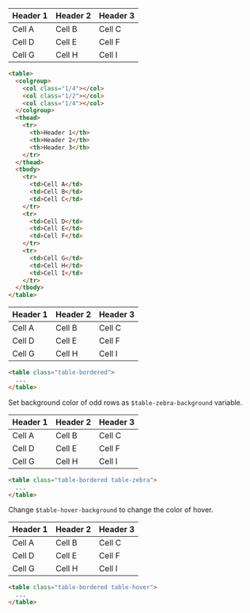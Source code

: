 <div class="example">
  <table>
    <colgroup>
      <col class="1/4"></col>
      <col class="1/2"></col>
      <col class="1/4"></col>
    </colgroup>
    <thead>
      <tr>
        <th>Header 1</th>
        <th>Header 2</th>
        <th>Header 3</th>
      </tr>
    </thead>
    <tbody>
      <tr>
        <td>Cell A</td>
        <td>Cell B</td>
        <td>Cell C</td>
      </tr>
      <tr>
        <td>Cell D</td>
        <td>Cell E</td>
        <td>Cell F</td>
      </tr>
      <tr>
        <td>Cell G</td>
        <td>Cell H</td>
        <td>Cell I</td>
      </tr>
    </tbody>
  </table>
</div>

```html
<table>
  <colgroup>
    <col class="1/4"></col>
    <col class="1/2"></col>
    <col class="1/4"></col>
  </colgroup>
  <thead>
    <tr>
      <th>Header 1</th>
      <th>Header 2</th>
      <th>Header 3</th>
    </tr>
  </thead>
  <tbody>
    <tr>
      <td>Cell A</td>
      <td>Cell B</td>
      <td>Cell C</td>
    </tr>
    <tr>
      <td>Cell D</td>
      <td>Cell E</td>
      <td>Cell F</td>
    </tr>
    <tr>
      <td>Cell G</td>
      <td>Cell H</td>
      <td>Cell I</td>
    </tr>
  </tbody>
</table>
```

<div class="example">
  <table class="table-bordered">
    <thead>
      <tr>
        <th>Header 1</th>
        <th>Header 2</th>
        <th>Header 3</th>
      </tr>
    </thead>
    <tbody>
      <tr>
        <td>Cell A</td>
        <td>Cell B</td>
        <td>Cell C</td>
      </tr>
      <tr>
        <td>Cell D</td>
        <td>Cell E</td>
        <td>Cell F</td>
      </tr>
      <tr>
        <td>Cell G</td>
        <td>Cell H</td>
        <td>Cell I</td>
      </tr>
    </tbody>
  </table>
</div>

```html
<table class="table-bordered">
  ...
</table>
```

Set background color of odd rows as `$table-zebra-background` variable.

<div class="example">
  <table class="table-bordered table-zebra">
    <thead>
      <tr>
        <th>Header 1</th>
        <th>Header 2</th>
        <th>Header 3</th>
      </tr>
    </thead>
    <tbody>
      <tr>
        <td>Cell A</td>
        <td>Cell B</td>
        <td>Cell C</td>
      </tr>
      <tr>
        <td>Cell D</td>
        <td>Cell E</td>
        <td>Cell F</td>
      </tr>
      <tr>
        <td>Cell G</td>
        <td>Cell H</td>
        <td>Cell I</td>
      </tr>
    </tbody>
  </table>
</div>

```html
<table class="table-bordered table-zebra">
  ...
</table>
```

Change `$table-hover-background` to change the color of hover.

<div class="example">
  <table class="table-bordered table-hover">
    <thead>
      <tr>
        <th>Header 1</th>
        <th>Header 2</th>
        <th>Header 3</th>
      </tr>
    </thead>
    <tbody>
      <tr>
        <td>Cell A</td>
        <td>Cell B</td>
        <td>Cell C</td>
      </tr>
      <tr>
        <td>Cell D</td>
        <td>Cell E</td>
        <td>Cell F</td>
      </tr>
      <tr>
        <td>Cell G</td>
        <td>Cell H</td>
        <td>Cell I</td>
      </tr>
    </tbody>
  </table>
</div>

```html
<table class="table-bordered table-hover">
  ...
</table>
```
